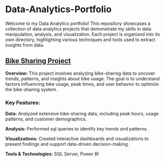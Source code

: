 # Data-Analytics-Portfolio

Welcome to my Data Analytics portfolio! This repository showcases a collection of data analytics projects that demonstrate my skills in data manipulation, analysis, and visualization. Each project is organized into its own directory, highlighting various techniques and tools used to extract insights from data.

## [Bike Sharing Project]()
**Overview:** This project involves analyzing bike-sharing data to uncover trends, patterns, and insights about bike usage. The goal is to understand factors influencing bike usage, peak times, and user behavior to optimize the bike-sharing system.

### Key Features:

**Data:** Analyzed extensive bike-sharing data, including peak hours, usage patterns, and customer demographics.

**Analysis:** Performed sql queries to identify key trends and patterns.

**Visualizations:** Created interactive dashboards and visualizations to present findings and support data-driven decision-making.

**Tools & Technologies:** SQL Server, Power BI
